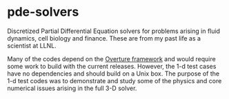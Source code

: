 pde-solvers
===========

Discretized Partial Differential Equation solvers for problems arising in fluid dynamics, cell biology and finance. These are from my past life as a scientist at LLNL.

Many of the codes depend on the [Overture framework](http://www.overtureframework.org/) and would require some work to build with the current releases. However, the 1-d test cases have no dependencies and should build on a Unix box. The purpose of the 1-d test codes was to demonstrate and study some of the physics and core numerical issues arising in the full 3-D solver.



